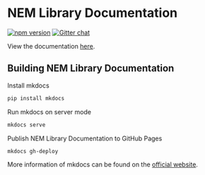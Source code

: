 # NEM Library Documentation

[![npm version](https://badge.fury.io/js/nem-library.svg)](https://badge.fury.io/js/nem-library)
[![Gitter chat](https://badges.gitter.im/nem-library-ts/Lobby.svg)](https://gitter.im/nem-library-ts/)

View the documentation [here](https://aleixmorgadas.github.io/nem-library-docs).

## Building NEM Library Documentation

Install mkdocs

```sh
pip install mkdocs
```

Run mkdocs on server mode

```sh
mkdocs serve
```

Publish NEM Library Documentation to GitHub Pages

```sh
mkdocs gh-deploy
```

More information of mkdocs can be found on the [official website](http://mkdocs.org/).